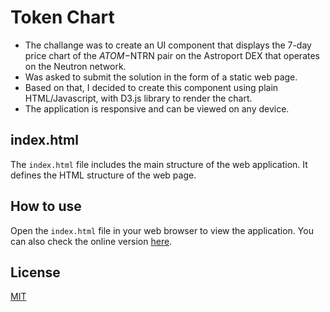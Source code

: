 # Token Chart

- The challange was to create an UI component that displays the 7-day price chart of the $ATOM-$NTRN pair on the Astroport DEX that operates on the Neutron network.
- Was asked to submit the solution in the form of a static web page.
- Based on that, I decided to create this component using plain HTML/Javascript, with D3.js library to render the chart.
- The application is responsive and can be viewed on any device.

## index.html

The `index.html` file includes the main structure of the web application. It defines the HTML structure of the web page.

## How to use

Open the `index.html` file in your web browser to view the application.
You can also check the online version [here](https://caieu.github.io/token-chart/).

## License

[MIT](https://choosealicense.com/licenses/mit/)
